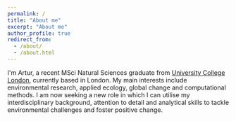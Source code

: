 ```yaml
---
permalink: /
title: "About me"
excerpt: "About me"
author_profile: true
redirect_from: 
  - /about/
  - /about.html
---
```


I'm Artur, a recent MSci Natural Sciences graduate from [University College London](https://www.ucl.ac.uk), currently based in London. My main interests include environmental research, applied ecology, global change and computational methods. I am now seeking a new role in which I can utilise my interdisciplinary background, attention to detail and analytical skills to tackle environmental challenges and foster positive change.
